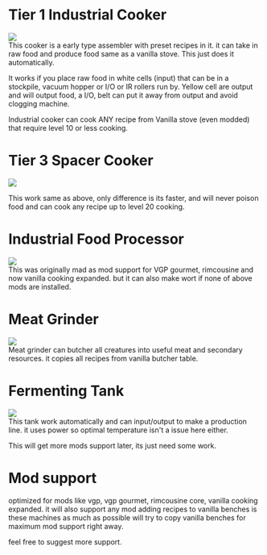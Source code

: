 # Tier 1 Industrial Cooker
![](https://github.com/zymex22/Project-RimFactory-Revived/blob/master/Textures/SAL3/cooker1.png?raw=true)  
This cooker is a early type assembler with preset recipes in it.
it can take in raw food and produce food same as a vanilla stove.
This just does it automatically.

It works if you place raw food in white cells (input) that can be in a stockpile, vacuum hopper or I/O or IR rollers run by.
Yellow cell are output and will output food, a I/O, belt can put it away from output and avoid clogging machine.

Industrial cooker can cook ANY recipe from Vanilla stove (even modded) that require level 10 or less cooking.

# Tier 3 Spacer Cooker
![](https://github.com/zymex22/Project-RimFactory-Revived/blob/master/Textures/SAL3/SpacerCookerWorking.png?raw=true)

This work same as above, only difference is its faster, and will never poison food and can cook any recipe up to level 20 cooking.

# Industrial Food Processor
![](https://github.com/zymex22/Project-RimFactory-Revived/blob/master/Textures/SAL3/smart_prepper.png?raw=true)  
This was originally mad as mod support for VGP gourmet, rimcousine and now vanilla cooking expanded.
but it can also make wort if none of above mods are installed.

# Meat Grinder
![](https://github.com/zymex22/Project-RimFactory-Revived/blob/master/Textures/SAL3/smart_butcher.png?raw=true)  
Meat grinder can butcher all creatures into useful meat and secondary resources.
it copies all recipes from vanilla butcher table.

# Fermenting Tank
![](https://github.com/zymex22/Project-RimFactory-Revived/blob/master/Textures/SAL3/brewer.png?raw=true)  
This tank work automatically and can input/output to make a production line.
it uses power so optimal temperature isn't a issue here either.

This will get more mods support later, its just need some work.


# Mod support
optimized for mods like vgp, vgp gourmet, rimcousine core, vanilla cooking expanded.
it will also support any mod adding recipes to vanilla benches is these machines as much as possible will try to copy vanilla benches for maximum mod support right away.

feel free to suggest more support.

